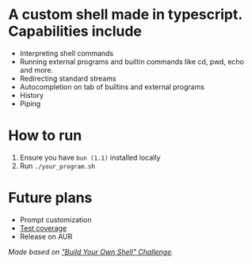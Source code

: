 # A custom shell made in typescript. Capabilities include

- Interpreting shell commands
- Running external programs and builtin commands like cd, pwd, echo and more.
- Redirecting standard streams
- Autocompletion on tab of builtins and external programs
- History
- Piping

# How to run

1. Ensure you have `bun (1.1)` installed locally
1. Run `./your_program.sh`

# Future plans

- Prompt customization
- [Test coverage](https://jestjs.io/)
- Release on AUR

*Made based on
["Build Your Own Shell" Challenge](https://app.codecrafters.io/courses/shell/overview).*
